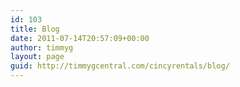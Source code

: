 ```yaml
---
id: 103
title: Blog
date: 2011-07-14T20:57:09+00:00
author: timmyg
layout: page
guid: http://timmygcentral.com/cincyrentals/blog/
---
```

